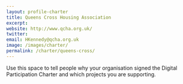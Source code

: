```yaml
---
layout: profile-charter
title: Queens Cross Housing Association
excerpt: 
website: http://www.qcha.org.uk/
twitter: 
email: HKennedy@qcha.org.uk
image: /images/charter/
permalink: /charter/queens-cross/
---
```


Use this space to tell people why your organisation signed the Digital Participation Charter and which projects you are supporting.
